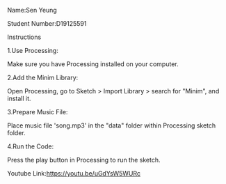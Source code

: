 Name:Sen Yeung

Student Number:D19125591





Instructions

1.Use Processing:

Make sure you have Processing installed on your computer.

2.Add the Minim Library:

Open Processing, go to Sketch > Import Library > search for "Minim", and install it.

3.Prepare  Music File: 

Place  music file 'song.mp3'  in the "data" folder within  Processing sketch folder.

4.Run the Code:

Press the play button in Processing to run the sketch.

Youtube Link:https://youtu.be/uGdYsW5WURc
